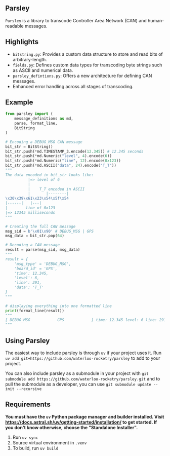 ## Parsley
```Parsley``` is a library to transcode Controller Area Network (CAN) and human-readable messages.

## Highlights
- ```bitstring.py```: Provides a custom data structure to store and read bits of arbitrary-length.
- ```fields.py```:  Defines custom data types for transcoding byte strings such as ASCII and numerical data.
- ```parsley_defintions.py```: Offers a new architecture for defining CAN messages.
- Enhanced error handling across all stages of transcoding.

## Example

``` python
from parsley import (
    message_definitions as md,
    parse, format_line,
    BitString
)

# Encoding a DEBUG_MSG CAN message
bit_str = BitString()
bit_str.push(*md.TIMESTAMP_3.encode(12.345)) # 12.345 seconds
bit_str.push(*md.Numeric("level", 4).encode(6))
bit_str.push(*md.Numeric("line", 12).encode(0x123))
bit_str.push(*md.ASCII("data", 24).encode("T_T"))
"""
The data encoded in bit_str looks like:
          |=> level of 6
          |
          |    T_T encoded in ASCII
          |       |--------|
\x30\x39\x61\x23\x54\x5f\x54
|------|   |---|
|        line of 0x123
|=> 12345 milliseconds
"""

# Creating the full CAN message
msg_sid = b'\x01\x90' # DEBUG_MSG | GPS
msg_data = bit_str.pop(64)

# Decoding a CAN message
result = parse(msg_sid, msg_data)
"""
result = {
    'msg_type' = 'DEBUG_MSG',
    'board_id' = 'GPS',
    'time': 12.345,
    'level': 6,
    'line': 291, 
    'data': 'T_T'
}
"""

# displaying everything into one formatted line
print(format_line(result))
"""
[ DEBUG_MSG            GPS            ] time: 12.345 level: 6 line: 291 data: T_T
"""

```

## Using Parsley

The easiest way to include parsley is through `uv` if your project uses it. Run `uv add git+https://github.com/waterloo-rocketry/parsley` to add to your project. 

You can also include parsley as a submodule in your project with ```git submodule add https://github.com/waterloo-rocketry/parsley.git``` and to pull the submodule as a developer, you can use ```git submodule update --init --recursive```

## Requirements
**You must have the `uv` Python package manager and builder installed. Visit https://docs.astral.sh/uv/getting-started/installation/ to get started. If you don't know otherwise, choose the "Standalone Installer".**

1. Run `uv sync`
2. Source virtual environment in `.venv`
3. To build, run `uv build`
